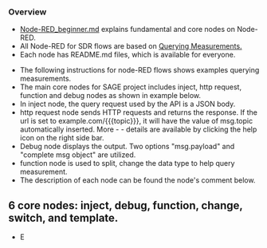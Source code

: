 ### Overview

* [Node-RED_beginner.md](https://github.com/waggle-sensor/summer2021/blob/main/Lee/nodered_examples/Node-RED_beginner.md) explains fundamental and core nodes on Node-RED.
* All Node-RED for SDR flows are based on [Querying Measurements.](https://github.com/waggle-sensor/waggle-beehive-v2/blob/main/docs/querying-measurements.md)
* Each node has README.md files, which is available for everyone.
- The following instructions for node-RED flows shows examples querying measurements.
- The main core nodes for SAGE project includes inject, http request, function and debug nodes as shown in example below.
- In inject node, the query request used by the API is a JSON body.
- http request node sends HTTP requests and returns the response. If the url is set to example.com/{{{topic}}}, it will have the value of msg.topic automatically inserted. More - - details are available by clicking the help icon on the right side bar.
- Debug node displays the output. Two options "msg.payload" and "complete msg object" are utilized.
- function node is used to split, change the data type to help query measurement.
- The description of each node can be found the node's comment below.

## 6 core nodes: inject, debug, function, change, switch, and template.
* E
